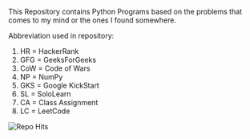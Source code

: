 This Repository contains Python Programs based on the problems that comes to my mind or the ones I found somewhere.

Abbreviation used in repository:
1. HR = HackerRank
2. GFG = GeeksForGeeks
3. CoW = Code of Wars
4. NP = NumPy
5. GKS = Google KickStart
6. SL = SoloLearn
7. CA = Class Assignment
8. LC = LeetCode

![Repo Hits](https://hitcounter.pythonanywhere.com/count/tag.svg?url=https://github.com/Rahuls66/Python)
